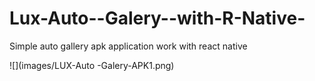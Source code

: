 # Lux-Auto--Galery--with-R-Native-
Simple auto gallery apk application work with react native

![](images/LUX-Auto -Galery-APK1.png)

